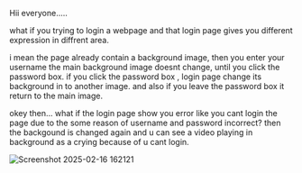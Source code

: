 Hii everyone.....

what if you trying to login a webpage and that login page gives you different expression in diffrent area.

i mean the page already contain a background image, then you enter your username the main background image doesnt change,
until you click the password box. if you click the password box , login page change its background in to another image. and also if you leave the password box it return to the main image.

okey then...
what if the login page show you error like you cant login the page due to the some reason of username and password incorrect?
then the backgound is changed again and u can see a video playing in background as a crying because of u cant login.



![Screenshot 2025-02-16 162121](https://github.com/user-attachments/assets/ac85d59c-89a3-4d95-820e-5ff51537420e)




